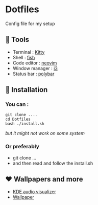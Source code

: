 # Dotfiles

Config file for my setup 

## 🔧 Tools   

- Terminal : [Kitty](https://github.com/kovidgoyal/kitty)   
- Shell : [fish](https://fishshell.com/)
- Code editor : [neovim](https://github.com/neovim/neovim)  
- Window manager : [i3](https://i3wm.org)   
- Status bar : [polybar](https://github.com/polybar/polybar)


## 🐙 Installation   

###  You can  :  
```
git clone ....  
cd Dotfiles  
bash ./install.sh
``` 
*but it might not work on some system*

### Or preferably   

- git clone ...   
- and then read and follow the install.sh  


## ❤️  Wallpapers and more  

- [KDE audio visualizer](https://github.com/rbn42/panon)  
- [Wallpaper](#)  



